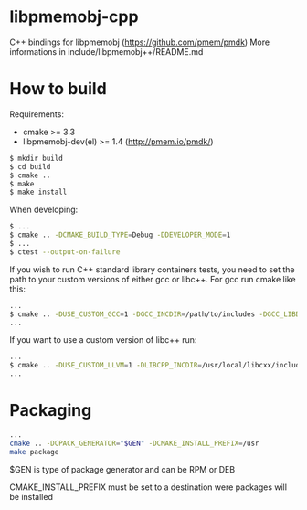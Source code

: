 # libpmemobj-cpp
C++ bindings for libpmemobj (https://github.com/pmem/pmdk)
More informations in include/libpmemobj++/README.md

# How to build #

Requirements:
- cmake >= 3.3
- libpmemobj-dev(el) >= 1.4 (http://pmem.io/pmdk/)

```sh
$ mkdir build
$ cd build
$ cmake ..
$ make
$ make install
```

When developing:
```sh
$ ...
$ cmake .. -DCMAKE_BUILD_TYPE=Debug -DDEVELOPER_MODE=1
$ ...
$ ctest --output-on-failure
```

If you wish to run C++ standard library containers tests, you need to set the path to your custom versions of either gcc or
libc++. For gcc run cmake like this:
```sh
...
$ cmake .. -DUSE_CUSTOM_GCC=1 -DGCC_INCDIR=/path/to/includes -DGCC_LIBDIR=/path/to/lib
...
```

If you want to use a custom version of libc++ run:
```sh
...
$ cmake .. -DUSE_CUSTOM_LLVM=1 -DLIBCPP_INCDIR=/usr/local/libcxx/include/c++/v1 -DLIBCPP_LIBDIR=/usr/local/libcxx/lib
...
```

# Packaging
```sh
...
cmake .. -DCPACK_GENERATOR="$GEN" -DCMAKE_INSTALL_PREFIX=/usr
make package
```

$GEN is type of package generator and can be RPM or DEB

CMAKE_INSTALL_PREFIX must be set to a destination were packages will be installed
